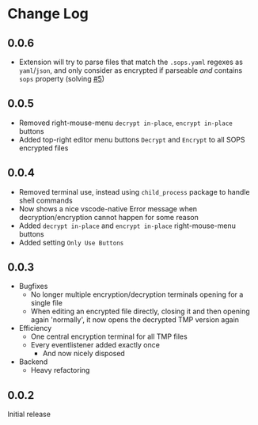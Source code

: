 # Change Log

## 0.0.6
- Extension will try to parse files that match the `.sops.yaml` regexes as `yaml`/`json`, and only consider as encrypted if parseable *and* contains `sops` property (solving [#5](https://github.com/ShipitSmarter/vscode-sops-edit/issues/5))

## 0.0.5
- Removed right-mouse-menu `decrypt in-place`, `encrypt in-place` buttons
- Added top-right editor menu buttons `Decrypt` and `Encrypt` to all SOPS encrypted files

## 0.0.4
- Removed terminal use, instead using `child_process` package to handle shell commands
- Now shows a nice vscode-native Error message when decryption/encryption cannot happen for some reason
- Added `decrypt in-place` and `encrypt in-place` right-mouse-menu buttons
- Added setting `Only Use Buttons`

## 0.0.3
- Bugfixes
  - No longer multiple encryption/decryption terminals opening for a single file
  - When editing an encrypted file directly, closing it and then opening again 'normally', it now opens the decrypted TMP version again
- Efficiency
  - One central encryption terminal for all TMP files
  - Every eventlistener added exactly once
    - And now nicely disposed
- Backend
  - Heavy refactoring

## 0.0.2
Initial release